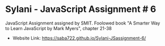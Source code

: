 # Sylani - JavaScript Assignment # 6
JavaScript Assignment assigned by SMIT. Foolowed book "A Smarter Way to Learn JavaScript by Mark Myers", chapter 21-38
 - Website Link: https://saba722.github.io/Sylani-JSassignment-6/
